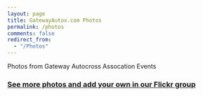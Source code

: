 ```yaml
---
layout: page
title: GatewayAutox.com Photos
permalink: /photos
comments: false
redirect_from: 
  - "/Photos"
---
```


Photos from Gateway Autocross Assocation Events


<script type="text/javascript"> 
$(document).ready(function(){    
$.getJSON("https://api.flickr.com/services/feeds/groups_pool.gne?jsoncallback=?",
      	{
      		lang: "en-us",
      		id: "2880274@N20",
      		format: "json"
      	}, displayImages);

	function displayImages(data) {

	var htmlString = "";

    	$.each(data.items, function(i,item){
        var sourceSquare = (item.media.m).replace("_m.jpg", "_m.jpg");
        var largeImage = (item.media.m).replace("_m.jpg", "_b.jpg");
        htmlString += '<a href="' + largeImage + '" ';
        htmlString += ' data-gallery ';
        htmlString += ' title="' + item.title + '"';
        //htmlString += ' data-ob_linkText="View on Flickr"';
        //htmlString += ' data-ob_link="' + item.link + '"';
		//htmlString += ' name="' + item.link + '"';
        //htmlString += ' data-ob_share="false"';
        htmlString += '>';
        htmlString += '<img title="' + item.title + '" src="' + sourceSquare;
        htmlString += '" alt="'; 
		htmlString += item.title + '" />';
        htmlString += '</a>';
    });

	$('#btimages').html(htmlString + "");



    document.getElementById('btimages').onclick = function registerGallery(event) {
        event = event || window.event;
        var target = event.target || event.srcElement,
            link = target.src ? target.parentNode : target,
            options = { index: link, event: event },
            links = this.getElementsByTagName('a');
        blueimp.Gallery(links, options);
    };


}
});

</script>


<div id="btimages"> </div> 




<a href="https://www.flickr.com/groups/gatewayautox/"><h3>See more photos and add your own in our Flickr group</h3></a>

